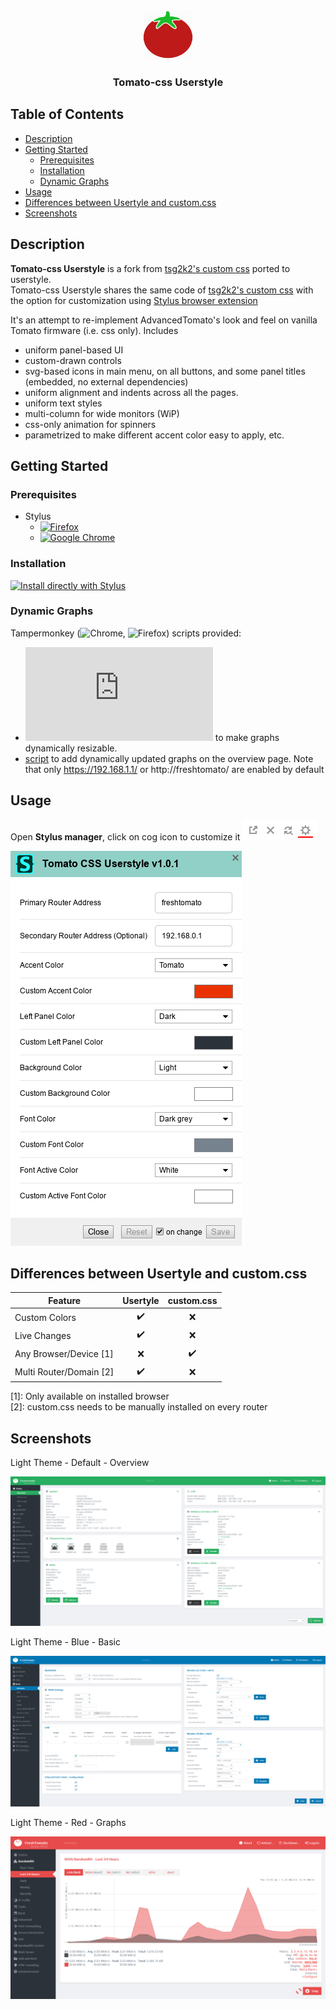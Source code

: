 <br />
<p align="center">
  <a href="https://github.com/Generator/tomato-css-userstyle">
    <img src="images/logo.png" alt="Logo" width="80" height="80">
  </a>

  <h3 align="center">Tomato-css Userstyle</h3>
</p>

## Table of Contents

* [Description](#description)
* [Getting Started](#getting-started)
  * [Prerequisites](#prerequisites)
  * [Installation](#installation)
  * [Dynamic Graphs](#dynamic-graphs)
* [Usage](#usage)  
* [Differences between Usertyle and custom.css](#differences-between-usertyle-and-customcss)
* [Screenshots](#screenshots)



## Description
**Tomato-css Userstyle** is a fork from [tsg2k2's custom css][custom-css] ported to userstyle.  
Tomato-css Userstyle shares the same code of [tsg2k2's custom css][custom-css] with the option for customization using [Stylus browser extension][stylus]  

It's an attempt to re-implement AdvancedTomato's look and feel on vanilla Tomato firmware (i.e. css only). Includes 
* uniform panel-based UI
* custom-drawn controls 
* svg-based icons in main menu, on all buttons, and some panel titles (embedded, no external dependencies)
* uniform alignment and indents across all the pages. 
* uniform text styles
* multi-column for wide monitors (WiP)
* css-only animation for spinners
* parametrized to make different accent color easy to apply, etc. 

[custom-css]: https://github.com/tsg2k2/tomato-css

## Getting Started

### Prerequisites
* Stylus
  * [![Firefox][StylusFirefoxBadge]](https://addons.mozilla.org/firefox/addon/styl-us/)
  * [![Google Chrome][StylusChromeBadge]](https://chrome.google.com/webstore/detail/stylus/clngdbkpkpeebahjckkjfobafhncgmne)
  
 [StylusFirefoxBadge]: https://img.shields.io/amo/v/styl-us?color=orange&label=Firefox%20add-on
 [StylusChromeBadge]: https://img.shields.io/chrome-web-store/v/clngdbkpkpeebahjckkjfobafhncgmne

### Installation

[![Install directly with Stylus][badge]][style]  


[badge]: https://img.shields.io/badge/Install%20directly%20with-Stylus-116b59.svg?longCache=true&style=for-the-badge
[style]: https://raw.githubusercontent.com/Generator/tomato-css-userstyle/userstyle/tomato.user.css

[stylus]:https://github.com/openstyles/stylus/#releases

### Dynamic Graphs
Tampermonkey (![Chrome](https://chrome.google.com/webstore/detail/tampermonkey/dhdgffkkebhmkfjojejmpbldmpobfkfo?hl=en), ![Firefox](https://addons.mozilla.org/en-US/firefox/addon/tampermonkey/)) scripts provided:
 * ![script](https://github.com/tsg2k2/tomato-css/raw/master/release/FreshTomatoGraphResizer.user.js) to make graphs dynamically resizable.  
 * [script](https://github.com/tsg2k2/tomato-css/raw/master/release/FreshTomatoProgressBarEnabler.user.js) to add dynamically updated graphs on the overview page. Note that only https://192.168.1.1/ or http://freshtomato/ are enabled by default

## Usage
Open **Stylus manager**, click on cog icon to customize it ![Screenshot](images/screenshots/settings.png)

![Screenshot](images/screenshots/options.png)

## Differences between Usertyle and custom.css

| Feature                  | Usertyle | custom.css  |
|--------------------------|:--------:|:-----------:|
| Custom Colors            | ✔️       | ❌          |
| Live Changes             | ✔️       | ❌          |
| Any Browser/Device [1]  | ❌       | ✔️          | 
| Multi Router/Domain [2] | ✔️       | ❌          | 

[1]: Only available on installed browser  
[2]: custom.css needs to be manually installed on every router

## Screenshots

Light Theme - Default - Overview

![Screenshot](images/screenshots/light.png)

Light Theme - Blue - Basic

![Screenshot](images/screenshots/light-basic-blue.png)

Light Theme - Red - Graphs

![Screenshot](images/screenshots/light-traffic-red.png)
